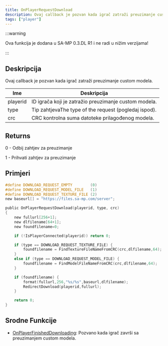 ```yaml
---
title: OnPlayerRequestDownload
description: Ovaj callback je pozvan kada igrač zatraži preuzimanje custom modela.
tags: ["player"]
---
```


:::warning

Ova funkcija je dodana u SA-MP 0.3.DL R1 i ne radi u nižim verzijama!

:::

## Deskripcija

Ovaj callback je pozvan kada igrač zatraži preuzimanje custom modela.

| Ime      | Deskripcija                                           |
| -------- | ----------------------------------------------------- |
| playerid | ID igrača koji je zatražio preuzimanje custom modela. |
| type     | Tip zahtjevaThe type of the request (pogledaj ispod). |
| crc      | CRC kontrolna suma datoteke prilagođenog modela.      |

## Returns

0 - Odbij zahtjev za preuzimanje

1 - Prihvati zahtjev za preuzimanje

## Primjeri

```c
#define DOWNLOAD_REQUEST_EMPTY        (0)
#define DOWNLOAD_REQUEST_MODEL_FILE   (1)
#define DOWNLOAD_REQUEST_TEXTURE_FILE (2)
new baseurl[] = "https://files.sa-mp.com/server";

public OnPlayerRequestDownload(playerid, type, crc)
{
    new fullurl[256+1];
    new dlfilename[64+1];
    new foundfilename=0;

    if (!IsPlayerConnected(playerid)) return 0;

    if (type == DOWNLOAD_REQUEST_TEXTURE_FILE) {
        foundfilename = FindTextureFileNameFromCRC(crc,dlfilename,64);
    }
    else if (type == DOWNLOAD_REQUEST_MODEL_FILE) {
        foundfilename = FindModelFileNameFromCRC(crc,dlfilename,64);
    }

    if (foundfilename) {
        format(fullurl,256,"%s/%s",baseurl,dlfilename);
        RedirectDownload(playerid,fullurl);
    }

    return 0;
}
```

## Srodne Funkcije

- [OnPlayerFinishedDownloading](OnPlayerFinishedDownloading.md): Pozvano kada igrač završi sa preuzimanjem custom modela.
